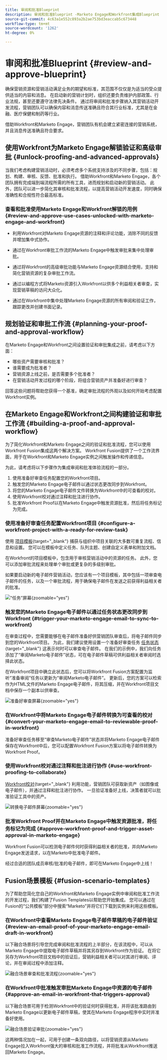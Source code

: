 ```yaml
---
title: 审阅和批准Blueprint
description: 审阅和批准Blueprint -Marketo Engage和Workfront集成Blueprint
source-git-commit: 4c63a1e552c893a2b2ae753bd3eaccab5c673448
workflow-type: tm+mt
source-wordcount: '1262'
ht-degree: 0%

---
```


# 审阅和批准Blueprint {#review-and-approve-blueprint}

确保营销资源和营销活动满足业务的期望和标准，其范围不仅仅是为适当的受众提供适当的内容和消息。 在启动新的营销计划时，组织还要负责维护内部政策、行业法规，甚至还要遵守法律先决条件。 通过将审阅和批准步骤纳入其营销活动开发流程，营销团队可以确保内容和消息传送准确且符合其行业标准，尤其是在金融、医疗保健和制药等行业。

借助Workfront和Marketo Engage，营销团队有机会建立紧密连接的营销系统，并且消息传送准确且符合要求。

## 使用Workfront为Marketo Engage解锁验证和高级审批 {#unlock-proofing-and-advanced-approvals}

当我们考虑构建营销活动时，必须考虑多个系统支持涉及的不同步骤，包括：规划、构建、审核、反馈、批准和执行。 借助Workfront和Marketo Engage，各个团队拥有完成端到端流程所需的所有工具，进而规划和启动新的营销活动。 此外，团队可以进一步简化其审核和批准流程，以提高营销活动开发速度，同时确保准确性和合规性符合最高标准。

### 查看和批准使用Marketo Engage和Workfront解锁的用例 {#review-and-approve-use-cases-unlocked-with-marketo-engage-and-workfront}

* 利用Workfront对Marketo Engage资源的注释和评论功能，消除不同的反馈并增加集中式协作。

* 通过在Workfront审批工作流的Marketo Engage中触发审批来集中处理审批。

* 通过将Workfront的高级审批功能与Marketo Engage资源结合使用，支持和简化营销资源的复杂审批工作流。

* 通过以编程方式将Marketo资源引入Workfront以供多个利益相关者审查，实现营销草稿的访问大众化。

* 通过在Workfront中集中处理Marketo Engage资源的所有审阅和验证工作，跟踪更改并创建书面记录。

## 规划验证和审批工作流 {#planning-your-proof-and-approval-workflow}

在Marketo Engage和Workfront之间设置验证和审批集成之前，请考虑以下方面：

* 哪些资产需要审核和批准？
* 谁需要成为批准者？
* 营销资源上线之前，是否需要多个批准者？
* 在营销活动开发过程的哪个阶段，将组合营销资产并准备好进行审查？

回答这些问题将帮助您获得一个基准，确定审批流程的外观以及如何开始考虑配置Workfront实例。

## 在Marketo Engage和Workfront之间构建验证和审批工作流 {#building-a-proof-and-approval-workflow}

为了简化Workfront和Marketo Engage之间的验证和批准流程，您可以使用Workfront Fusion集成这两个解决方案。 Workfront Fusion提供了一个工作流界面，用于在Workfront和Marketo Engage实例之间触发操作和传递信息。

为此，请考虑将以下步骤作为集成审阅和批准体验流程的一部分。

1. 使用准备好审查任务配置您的Workfront项目。
1. 触发您的Marketo Engage电子邮件以通过状态更改同步到Workfront。
1. 将您的Marketo Engage电子邮件文件转换为Workfront中的可查看的校对。
1. 使用Workfront校对通过注释和批注进行协作。
1. 批准Workfront Proof以在Marketo Engage中触发资源批准，然后将任务标记为完成。

### 使用准备好审查任务配置Workfront项目 {#configure-a-workfront-project-with-a-ready-for-review-task}

使用 [项目模板](https://experienceleague.adobe.com/docs/workfront/using/manage-work/projects/create-and-manage-project-templates/project-template-overview.html){target="_blank"} 捕获与组织中项目关联的大多数可重复流程、信息和设置。 您可以在模板中定义任务、队列主题、创建自定义表单和附加文档。

在Workfront的项目模板中，包含用于审核营销活动中的资源的任务。 此外，您可以添加审批流程来处理单个审批或更复杂的多级别审批。

如果要启动新的电子邮件营销活动，您应该有一个项目模板，其中包括一项审查电子邮件的任务，以及一个审批流程，用于确保电子邮件在发送之前获得利益相关者的批准。

![“任务”屏幕](assets/review-and-approve-blueprint-1.png){zoomable=&quot;yes&quot;}

### 触发您的Marketo Engage电子邮件以通过任务状态更改同步到Workfront {#trigger-your-marketo-engage-email-to-sync-to-workfront}

在审查过程中，您需要能够在电子邮件准备好供营销团队审查后，将电子邮件同步到您的Workfront项目。 为此，我们建议使用设置一个准备好审查任务 [任务状态](https://experienceleague.adobe.com/docs/workfront/using/manage-work/projects/update-work-on-a-project/update-task-status.html){target="_blank"} 这表示何时可以审查电子邮件。 在我们的示例中，我们向任务添加了“审阅Marketo电子邮件”状态，可在电子邮件草稿可供利益相关者审阅时选择此状态。

在Workfront项目中确立此状态后，您可以将Workfront Fusion方案配置为监听“准备审阅”任务以更新为“审阅Marketo电子邮件”。 更新后，您的方案可以检索作为HTML文件的Marketo Engage电子邮件，将其压缩，并在Workfront项目文档中保存一个副本以供审查。

![准备好审查屏幕](assets/review-and-approve-blueprint-2.png){zoomable=&quot;yes&quot;}

### 在Workfront中将Marketo Engage电子邮件转换为可查看的校对 {#convert-your-marketo-engage-email-to-reviewable-proof-in-workfront}

准备好审查任务移至“审查Marketo电子邮件”状态并将Marketo Engage电子邮件保存在Workfront中后，您可以配置Workfront Fusion方案以将电子邮件转换为Workfront Proof。

### 使用Workfront校对通过注释和批注进行协作 {#use-workfront-proofing-to-collaborate}

[Workfront校对](https://experienceleague.adobe.com/docs/workfront/using/review-and-approve-work/proofing/proofing-overview/proofing-basics.html){target="_blank"} 利用功能，营销团队可获取新资产（如图像或电子邮件），并通过注释和批注进行协作。 一旦验证准备好上线，决策者就可以批准验证工具中的资产。

![转换电子邮件屏幕](assets/review-and-approve-blueprint-3.png){zoomable=&quot;yes&quot;}

### 批准Workfront Proof并在Marketo Engage中触发资源批准，将任务标记为完成 {#approve-workfront-proof-and-trigger-asset-approval-in-marketo-engage}

Workfront Fusion可以检测电子邮件何时获得利益相关者的批准，并向Marketo Engage发送请求，以在Marketo中批准电子邮件。

经过合适的团队成员审核/批准的电子邮件，即可在Marketo Engage中上线！

## Fusion场景模板 {#fusion-scenario-templates}

为了帮助您简化您自己的Workfront和Marketo Engage实例中审阅和批准工作流的开发过程，我们构建了Fusion Templates以帮助您开始集成。 您可以通过在Fusion的“公共模板”部分中搜索“Marketo”并将它们下载到实例来利用这些模板。

### 在Workfront中查看Marketo Engage电子邮件草稿的电子邮件验证 {#review-an-email-proof-of-your-marketo-engage-email-draft-in-workfront}

以下融合场景将引导您完成审阅和批准流程的上半部分，在该流程中，可以从Marketo Engage中提取电子邮件草稿并将其另存到Workfront作为验证。 在将它另存为Workfront项目文档中的验证后，营销利益相关者可以对其进行审阅、评论，并在审阅过程中添加注释。

![融合场景审查和批准流程](assets/review-and-approve-blueprint-4.png){zoomable=&quot;yes&quot;}

### 在Workfront中批准触发审批Marketo Engage中资源的电子邮件 {#approve-an-email-in-workfront-that-triggers-approval}

以下融合场景可用于检测Workfront中的验证何时获得批准，并将该批准路由到Marketo Engage以更新电子邮件草稿，使其在Marketo Engage程序中实时并准备好使用。

![融合场景验证审批](assets/review-and-approve-blueprint-5.png){zoomable=&quot;yes&quot;}

这两种情况加在一起，可用于创建一条双向路径，以将营销资源从Marketo Engage拉入Workfront强大的审核和批准工作流程，并将批准从Workfront推送回Marketo Engage。
